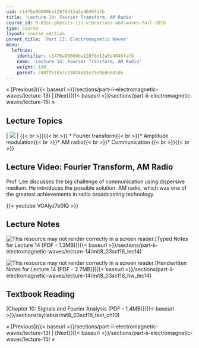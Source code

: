 ```yaml
---
uid: c1476a90000ba128f6d13a5e4049fafb
title: 'Lecture 14: Fourier Transform, AM Radio'
course_id: 8-03sc-physics-iii-vibrations-and-waves-fall-2016
type: course
layout: course_section
parent_title: 'Part II: Electromagnetic Waves'
menu:
  leftnav:
    identifier: c1476a90000ba128f6d13a5e4049fafb
    name: 'Lecture 14: Fourier Transform, AM Radio'
    weight: 190
    parent: 240ff61b57c23024881e75e9a0e68cde
---
```


« [Previous]({{< baseurl >}}/sections/part-ii-electromagnetic-waves/lecture-13) | [Next]({{< baseurl >}}/sections/part-ii-electromagnetic-waves/lecture-15) »

Lecture Topics
--------------

| ![](https://open-learning-course-data-production.s3.amazonaws.com/8-03sc-physics-iii-vibrations-and-waves-fall-2016/dc514809178e7e3a9e02d2f59891c6a6_L14.jpg) |  {{< br >}}{{< br >}} *   Fourier transform{{< br >}}*   Amplitude modulation{{< br >}}*   AM radio{{< br >}}*   Communication {{< br >}}{{< br >}}  

Lecture Video: Fourier Transform, AM Radio
------------------------------------------

Prof. Lee discusses the big challenge of communication using dispersive medium. He introduces the possible solution: AM radio, which was one of the greatest achievements in radio broadcasting technology.

{{< youtube VGAlyJ7e0IQ >}}

Lecture Notes
-------------

![This resource may not render correctly in a screen reader.](/images/inacessible.gif)[Typed Notes for Lecture 14 (PDF - 1.3MB)]({{< baseurl >}}/sections/part-ii-electromagnetic-waves/lecture-14/mit8_03scf16_lec14)

![This resource may not render correctly in a screen reader.](/images/inacessible.gif)[Handwritten Notes for Lecture 14 (PDF - 2.7MB)]({{< baseurl >}}/sections/part-ii-electromagnetic-waves/lecture-14/mit8_03scf16_hw_lec14)

Textbook Reading
----------------

[Chapter 10: Signals and Fourier Analysis (PDF - 1.4MB)]({{< baseurl >}}/sections/syllabus/mit8_03scf16_text_ch10)

« [Previous]({{< baseurl >}}/sections/part-ii-electromagnetic-waves/lecture-13) | [Next]({{< baseurl >}}/sections/part-ii-electromagnetic-waves/lecture-15) »